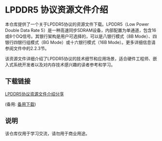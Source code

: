 # LPDDR5 协议资源文件介绍

本仓库提供了一个关于LPDDR5协议的资源文件下载。LPDDR5（Low Power Double Data Rate 5）是一种高速同步SDRAM设备，内部配置为单通道，包含16或8个DQ信号。其银行架构是用户可选择的，可以是八银行模式（8B Mode）、四银行四银行组模式（BG Mode）或十六银行模式（16B Mode）。更多详细信息请参阅文件中的2.2.3节。

该资源文件详细介绍了LPDDR5协议的技术细节和应用场景，适合硬件工程师、嵌入式系统开发者以及对内存技术感兴趣的读者参考和学习。

## 下载链接
[LPDDR5协议资源文件介绍分享](https://pan.quark.cn/s/65eff17eb8b3) 

(备用: [备用下载](https://pan.baidu.com/s/188Yd7MlzGQD3nIJPQaaf5Q?pwd=1234))

## 说明

该仓库仅用于学习交流，请勿用于商业用途。
